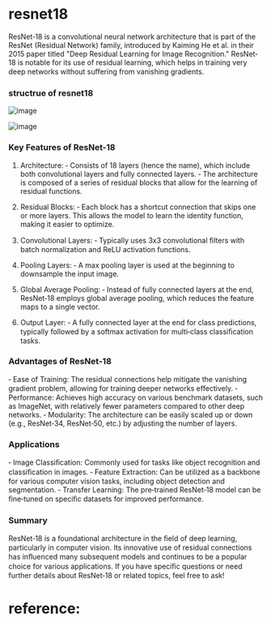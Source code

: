 # resnet18

ResNet‐18 is a convolutional neural network architecture that is part of the ResNet (Residual Network) family, introduced by Kaiming He et al. in their 2015 paper titled "Deep Residual Learning for Image Recognition." ResNet‐18 is notable for its use of residual learning, which helps in training very deep networks without suﬀering from vanishing gradients.

### structrue of resnet18
  ![image](https://github.com/user-attachments/assets/2d9abc5c-5c16-4ab9-8e42-8213ba4a5396)

  ![image](https://github.com/user-attachments/assets/c3378b9e-b2ba-4845-b773-8047e34db803)


### Key Features of ResNet‐18

1. Architecture: ‐ Consists of 18 layers (hence the name), which include both convolutional layers and fully connected layers. ‐ The architecture is composed of a series of residual blocks that allow for the learning of residual functions.

2. Residual Blocks: ‐ Each block has a shortcut connection that skips one or more layers. This allows the model to learn the identity function, making it easier to optimize.
   
3. Convolutional Layers: ‐ Typically uses 3x3 convolutional ﬁlters with batch normalization and ReLU activation functions.

4. Pooling Layers: ‐ A max pooling layer is used at the beginning to downsample the input image.

5. Global Average Pooling: ‐ Instead of fully connected layers at the end, ResNet‐18 employs global average pooling, which reduces the feature maps to a single vector.

6. Output Layer: ‐ A fully connected layer at the end for class predictions, typically followed by a softmax activation for multi‐class classiﬁcation tasks.

### Advantages of ResNet‐18

‐ Ease of Training: The residual connections help mitigate the vanishing gradient problem, allowing for training deeper networks eﬀectively. ‐ Performance: Achieves high accuracy on various benchmark datasets, such as ImageNet, with relatively fewer parameters compared to other deep networks. ‐ Modularity: The architecture can be easily scaled up or down (e.g., ResNet‐34, ResNet‐50, etc.) by adjusting the number of layers.

### Applications

‐ Image Classiﬁcation: Commonly used for tasks like object recognition and classiﬁcation in images. ‐ Feature Extraction: Can be utilized as a backbone for various computer vision tasks, including object detection and segmentation. ‐ Transfer Learning: The pre‐trained ResNet‐18 model can be ﬁne‐tuned on speciﬁc datasets for improved performance.

### Summary

ResNet‐18 is a foundational architecture in the ﬁeld of deep learning, particularly in computer vision. Its innovative use of residual connections has inﬂuenced many subsequent models and continues to be a popular choice for various applications. If you have speciﬁc questions or need further details about ResNet‐18 or related topics, feel free to ask!

# reference:
